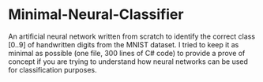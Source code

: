 # Minimal-Neural-Classifier
An artificial neural network written from scratch to identify the correct class [0..9] of handwritten digits from the MNIST dataset. I tried to keep it as minimal as possible (one file, 300 lines of C# code) to provide a prove of concept if you are trying to understand how neural networks can be used for classification purposes.
